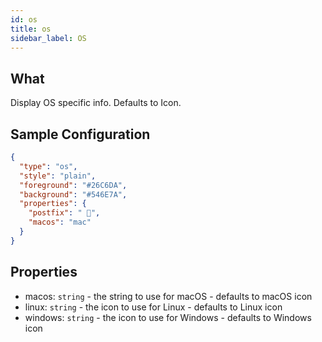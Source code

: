 ```yaml
---
id: os
title: os
sidebar_label: OS
---
```


## What

Display OS specific info. Defaults to Icon.

## Sample Configuration

```json
{
  "type": "os",
  "style": "plain",
  "foreground": "#26C6DA",
  "background": "#546E7A",
  "properties": {
    "postfix": " ",
    "macos": "mac"
  }
}
```

## Properties

- macos: `string` - the string to use for macOS - defaults to macOS icon
- linux: `string` - the icon to use for Linux - defaults to Linux icon
- windows: `string` - the icon to use for Windows - defaults to Windows icon
